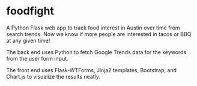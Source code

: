 # foodfight
A Python Flask web app to track food interest in Austin over time from search trends. Now we know if more people are interested in tacos or BBQ at any given time!

The back end uses Python to fetch Google Trends data for the keywords from the user form input.

The front end uses Flask-WTForms, Jinja2 templates, Bootstrap, and Chart.js to visualize the results neatly.
